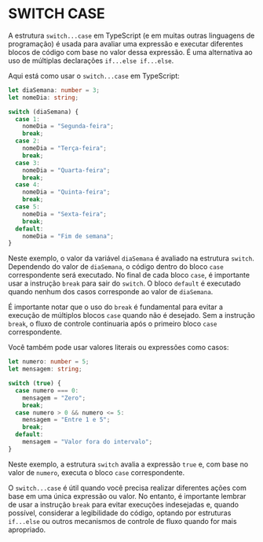 # SWITCH CASE
A estrutura `switch...case` em TypeScript (e em muitas outras linguagens de programação) é usada para avaliar uma expressão e executar diferentes blocos de código com base no valor dessa expressão. É uma alternativa ao uso de múltiplas declarações `if...else if...else`.

Aqui está como usar o `switch...case` em TypeScript:

```typescript
let diaSemana: number = 3;
let nomeDia: string;

switch (diaSemana) {
  case 1:
    nomeDia = "Segunda-feira";
    break;
  case 2:
    nomeDia = "Terça-feira";
    break;
  case 3:
    nomeDia = "Quarta-feira";
    break;
  case 4:
    nomeDia = "Quinta-feira";
    break;
  case 5:
    nomeDia = "Sexta-feira";
    break;
  default:
    nomeDia = "Fim de semana";
}
```

Neste exemplo, o valor da variável `diaSemana` é avaliado na estrutura `switch`. Dependendo do valor de `diaSemana`, o código dentro do bloco `case` correspondente será executado. No final de cada bloco `case`, é importante usar a instrução `break` para sair do `switch`. O bloco `default` é executado quando nenhum dos casos corresponde ao valor de `diaSemana`.

É importante notar que o uso do `break` é fundamental para evitar a execução de múltiplos blocos `case` quando não é desejado. Sem a instrução `break`, o fluxo de controle continuaria após o primeiro bloco `case` correspondente.

Você também pode usar valores literais ou expressões como casos:

```typescript
let numero: number = 5;
let mensagem: string;

switch (true) {
  case numero === 0:
    mensagem = "Zero";
    break;
  case numero > 0 && numero <= 5:
    mensagem = "Entre 1 e 5";
    break;
  default:
    mensagem = "Valor fora do intervalo";
}
```

Neste exemplo, a estrutura `switch` avalia a expressão `true` e, com base no valor de `numero`, executa o bloco `case` correspondente.

O `switch...case` é útil quando você precisa realizar diferentes ações com base em uma única expressão ou valor. No entanto, é importante lembrar de usar a instrução `break` para evitar execuções indesejadas e, quando possível, considerar a legibilidade do código, optando por estruturas `if...else` ou outros mecanismos de controle de fluxo quando for mais apropriado.